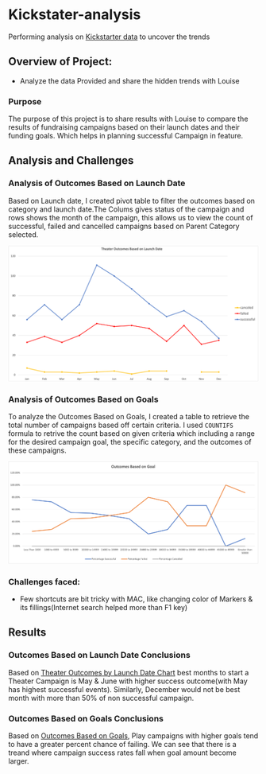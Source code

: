 # Kickstater-analysis

Performing analysis on [Kickstarter data](https://github.com/crdhilep/Kickstater-analysis/blob/main/Kickstarter_Challenge.xlsx) to uncover the trends

## Overview of Project:
- Analyze the data Provided and share the hidden trends with Louise

### Purpose
The purpose of this project is to share results with Louise to compare the results of fundraising campaigns based on their launch dates and their funding goals. Which helps in planning successful Campaign in feature.

## Analysis and Challenges

### Analysis of Outcomes Based on Launch Date
Based on Launch date, I created pivot table to filter the outcomes based on category and launch date.The Colums gives status of the campaign and rows shows the month of the campaign, this allows us to view the count of successful, failed and cancelled campaigns based on Parent Category selected.

![Theater Outcomes by Launch Date](/resources/Theater_Outcomes_vs_launch.png)

### Analysis of Outcomes Based on Goals
To analyze the Outcomes Based on Goals, I created a table to retrieve the total number of campaigns based off certain criteria. I used `COUNTIFS` formula to retrive the count based on given criteria which including a range for the desired campaign goal, the specific category, and the outcomes of these campaigns.

![Outcomes Based on Goals](/resources/Outcomes_vs_Goals.png)

### Challenges faced:
- Few shortcuts are bit tricky with MAC, like changing color of Markers & its fillings(Internet search helped more than F1 key) 

## Results

### Outcomes Based on Launch Date Conclusions

Based on [Theater Outcomes by Launch Date Chart](/resources/Theater_Outcomes_vs_launch.png) best months to start a Theater Campaign is May & June with higher success outcome(with May has highest successful events). Similarly, December would not be best month with more than 50% of non successful campaign.

### Outcomes Based on Goals Conclusions

Based on [Outcomes Based on Goals](/resources/Outcomes_vs_Goals.png), Play campaigns with higher goals tend to have a greater percent chance of failing. We can see that there is a treand where campaign success rates fall when goal amount become larger.
